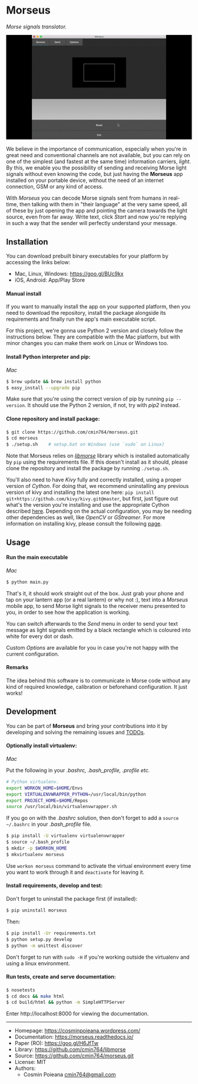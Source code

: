 # Morseus

*Morse signals translator.*

![Morseus Receive Example](artwork/morseus.gif)

We believe in the importance of communication, especially when you're in great
need and conventional channels are not available, but you can rely on one of
the simplest (and fastest at the same time) information carriers, *light*.
By this, we enable you the possibility of sending and receiving Morse light
signals without even knowing the code, but just having the **Morseus** app
installed on your portable device, without the need of an internet connection,
GSM or any kind of access.

With *Morseus* you can decode Morse signals sent from humans in real-time,
then talking with them in "their language" at the very same speed, all of
these by just opening the app and pointing the camera towards the light
source, even from far away. Write text, click *Start* and now you're replying
in such a way that the sender will perfectly understand your message.


## Installation

You can download prebuilt binary executables for your platform by accessing
the links below:

- Mac, Linux, Windows: https://goo.gl/BUc9kx
- iOS, Android: App/Play Store


#### Manual install

If you want to manually install the app on your supported platform, then you
need to download the repository, install the package alongside its
requirements and finally run the app's main executable script.

For this project, we're gonna use Python 2 version and closely follow the
instructions below. They are compatible with the Mac platform, but with minor
changes you can make them work on Linux or Windows too.


#### Install Python interpreter and pip:

*Mac*

```bash
$ brew update && brew install python
$ easy_install --upgrade pip
```

Make sure that you're using the correct version of pip by running
`pip --version`. It should use the Python 2 version, if not, try with
*pip2* instead.


#### Clone repository and install package:

```bash
$ git clone https://github.com/cmin764/morseus.git
$ cd morseus
$ ./setup.sh    # setup.bat on Windows (use `sudo` on Linux)
```

Note that Morseus relies on [*libmorse*](https://github.com/cmin764/libmorse)
library which is installed automatically by `pip` using the requirements file.
If this doesn't install as it should, please clone the repository and install
the package by running `./setup.sh`.

You'll also need to have *Kivy* fully and correctly installed, using a proper
version of *Cython*. For doing that, we recommend uninstalling any previous
version of kivy and installing the latest one here:
`pip install git+https://github.com/kivy/kivy.git@master`, but first, just
figure out what's the version you're installing and use the appropriate Cython
described [here](https://kivy.org/docs/installation/deps-cython.html).
Depending on the actual configuration, you may be needing other dependencies
as well, like *OpenCV* or *GStreamer*. For more information on installing
kivy, please consult the following
[page](https://kivy.org/docs/installation/installation.html#).


## Usage

#### Run the main executable

*Mac*

```bash
$ python main.py
```

That's it, it should work straight out of the box. Just grab your phone and
tap on your lantern app (or a real lantern) or why not :), text into a
*Morseus* mobile app, to send Morse light signals to the receiver menu
presented to you, in order to see how the application is working.

You can switch afterwards to the *Send* menu in order to send your text
message as light signals emitted by a black rectangle which is coloured into
white for every dot or dash.

Custom *Options* are available for you in case you're not happy with the
current configuration.


#### Remarks

The idea behind this software is to communicate in Morse code without any kind
of required knowledge, calibration or beforehand configuration. It just works! 


## Development

You can be part of **Morseus** and bring your contributions into it by
developing and solving the remaining issues and [TODOs](./TODO).


#### Optionally install virtualenv:

*Mac*

Put the following in your *.bashrc, .bash_profile, .profile etc.*

```bash
# Python virtualenv.
export WORKON_HOME=$HOME/Envs
export VIRTUALENVWRAPPER_PYTHON=/usr/local/bin/python
export PROJECT_HOME=$HOME/Repos
source /usr/local/bin/virtualenvwrapper.sh
```

If you go on with the *.bashrc* solution, then don't forget to add a
`source ~/.bashrc` in your *.bash_profile* file.

```bash
$ pip install -U virtualenv virtualenvwrapper
$ source ~/.bash_profile
$ mkdir -p $WORKON_HOME
$ mkvirtualenv morseus
```

Use `workon morseus` command to activate the virtual environment every time
you want to work through it and `deactivate` for leaving it.


#### Install requirements, develop and test:

Don't forget to uninstall the package first (if installed):

```bash
$ pip uninstall morseus
```

Then:

```bash
$ pip install -Ur requirements.txt
$ python setup.py develop
$ python -m unittest discover
```

Don't forget to run with `sudo -H` if you're working outside the virtualenv
and using a linux environment.


#### Run tests, create and serve documentation:

```bash
$ nosetests
$ cd docs && make html
$ cd build/html && python -m SimpleHTTPServer
```

Enter http://localhost:8000 for viewing the documentation.

----

* Homepage: https://cosminpoieana.wordpress.com/
* Documentation: https://morseus.readthedocs.io/
* Paper (RO): https://goo.gl/H6JfTw
* Library: https://github.com/cmin764/libmorse
* Source: https://github.com/cmin764/morseus.git
* License: MIT
* Authors:
    + Cosmin Poieana <cmin764@gmail.com>

